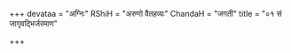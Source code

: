 +++
devataa = "अग्निः"
RShiH = "अरुणो वैतहव्यः"
ChandaH = "जगती"
title = "०१ सं जागृवद्भिर्जरमाण"

+++
